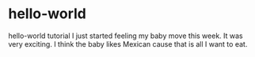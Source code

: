 # hello-world
hello-world tutorial
I just started feeling my baby move this week. It was very exciting. I think the baby likes Mexican cause that is all I want to eat.
